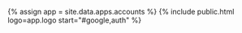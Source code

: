 {% assign app = site.data.apps.accounts %}
{% include public.html logo=app.logo start="#google,auth" %}